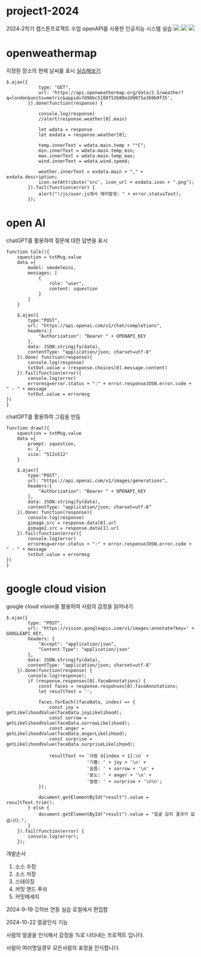 # project1-2024
2024-2학기 캡스톤프로젝트 수업
openAPI를 사용한 인공지능 시스템 실습
<img src="http://img.shields.io/badge/HTML5-E34F26?style=for-the-badge&logo=HTML5&logoColor=white">
<img src="http://img.shields.io/badge/CSS3-1572B6?style=for-the-badge&logo=CSS3&logoColor=white">
<img src="http://img.shields.io/badge/JavaScript-F7DF1E?style=for-the-badge&logo=javascript&logoColor=white">


# openweathermap

지정된 장소의 현재 날씨를 표시
[실습해보기](https://api.openweathermap.org/data/2.5/weather?q=london&units=metric&appid=7d96bc5108f52b80e2d9075a369b9f35)
```
$.ajax({
			type: "GET",
			url: 'https://api.openweathermap.org/data/2.5/weather?q=london&units=metric&appid=7d96bc5108f52b80e2d9075a369b9f35',
		}).done(function(response) {

			console.log(response)
			//alert(response.weather[0].main)

            let wdata = response
            let exdata = response.weather[0];
        
            temp.innerText = wdata.main.temp + "°C";
            min.innerText = wdata.main.temp_min;
            max.innerText = wdata.main.temp_max;
            wind.innerText = wdata.wind.speed;
        
            weather.innerText = exdata.main + "," + exdata.description;
            icon.setAttribute('src', icon_url + exdata.icon + ".png");
		}).fail(function(error) {
			alert("!/js/user.js에서 에러발생: " + error.statusText);
		});
```

# open AI

chatGPT를 활용하여 질문에 대한 답변을 표시
```
function talk(){
    squestion = txtMsg.value
    data ={
        model: smodelmini,
        messages: [
            {
                role: "user",
                content: squestion
            }
        ]
    }

    $.ajax({
        type:"POST",
        url: "https://api.openai.com/v1/chat/completions",
        headers:{
            "Authorization": "Bearer " + OPENAPI_KEY
        },
        data: JSON.stringify(data),
        contentType: "application/json; charset=utf-8"
    }).done( function(response){
        console.log(response)
        txtOut.value = (response.choices[0].message.content)
    }).fail(function(error){
        console.log(error)
        errormsg=error.status + ":" + error.responseJOSN.error.code + " - " + message
        txtOut.value = errormsg
})
}
```
chatGPT를 활용하여 그림을 만듬
```
function draw(){
    squestion = txtMsg.value
    data ={
        prompt: squestion,
        n: 2,
        size: "512x512"
    }

    $.ajax({
        type:"POST",
        url: "https://api.openai.com/v1/images/generations",
        headers:{
            "Authorization": "Bearer " + OPENAPI_KEY
        },
        data: JSON.stringify(data),
        contentType: "application/json; charset=utf-8"
    }).done( function(response){
        console.log(response)
        gimage.src = response.data[0].url
        gimage2.src = response.data[1].url
    }).fail(function(error){
        console.log(error)
        errormsg=error.status + ":" + error.responseJOSN.error.code + " - " + message
        txtOut.value = errormsg
})
}
```

# google cloud vision

google cloud vision을 활용하여 사람의 감정을 읽어내기
```
$.ajax({
        type: "POST",
        url: 'https://vision.googleapis.com/v1/images:annotate?key=' + GOOGLEAPI_KEY,
        headers: {
            "Accept": "application/json",
            "Content-Type": "application/json"
        },
        data: JSON.stringify(data),
        contentType: "application/json; charset=utf-8"
    }).done(function(response) {
        console.log(response);
        if (response.responses[0].faceAnnotations) {
            const faces = response.responses[0].faceAnnotations;
            let resultText = '';

            faces.forEach((faceData, index) => {
                const joy = getLikelihoodValue(faceData.joyLikelihood);
                const sorrow = getLikelihoodValue(faceData.sorrowLikelihood);
                const anger = getLikelihoodValue(faceData.angerLikelihood);
                const surprise = getLikelihoodValue(faceData.surpriseLikelihood);

                resultText += `사람 ${index + 1}:\n` +
                              '기쁨: ' + joy + '\n' +
                              '슬픔: ' + sorrow + '\n' +
                              '분노: ' + anger + '\n' +
                              '놀람: ' + surprise + '\n\n';
            });

            document.getElementById("result").value = resultText.trim();
        } else {
            document.getElementById("result").value = "얼굴 감지 결과가 없습니다.";
        }
    }).fail(function(error) {
        console.log(error);
    });
```

개발순서
1. 소스 수정
2. 소스 저장
3. 스테이징
4. 커밋 앤드 푸쉬
5. 커밋메세지


2024-9-19 깃허브 연동 실습
로컬에서 편집함


2024-10-22 얼굴인식 기능


사람의 얼굴을 인식해서 감정을 %로
나타내는 프로젝트 입니다.

사람이 여러명일경우 모든사람의 표정을 인식합니다.
